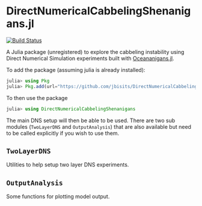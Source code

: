 # DirectNumericalCabbelingShenanigans.jl

[![Build Status](https://github.com/jbisits/DirectNumericalShenanigans.jl/actions/workflows/CI.yml/badge.svg?branch=main)](https://github.com/jbisits/DirectNumericalShenanigans.jl/actions/workflows/CI.yml?query=branch%3Amain)

A Julia package (unregistered) to explore the cabbeling instability using Direct Numerical Simulation experiments built with [Oceananigans.jl](https://github.com/CliMA/Oceananigans.jl).

To add the package (assuming julia is already installed):

```julia
julia> using Pkg
julia> Pkg.add(url="https://github.com/jbisits/DirectNumericalCabbelingShenanigans.jl.git")
```

To then use the package

```julia
julia> using DirectNumericalCabbelingShenanigans
```

The main DNS setup will then be able to be used.
There are two sub modules (`TwoLayerDNS` and `OutputAnalysis`) that are also available but need to be called explicitly if you wish to use them.

## `TwoLayerDNS`

Utilities to help setup two layer DNS experiments.

## `OutputAnalysis`

Some functions for plotting model output.
